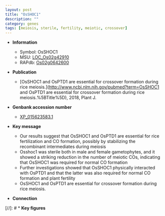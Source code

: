 ```yaml
---
layout: post
title: "OsSHOC1"
description: ""
category: genes
tags: [meiosis, sterile, fertility, meiotic, crossover]
---
```


* **Information**  
    + Symbol: OsSHOC1  
    + MSU: [LOC_Os02g42910](http://rice.uga.edu/cgi-bin/ORF_infopage.cgi?orf=LOC_Os02g42910)  
    + RAPdb: [Os02g0642600](https://rapdb.dna.affrc.go.jp/locus/?name=Os02g0642600)  

* **Publication**  
    + [OsSHOC1 and OsPTD1 are essential for crossover formation during rice meiosis.](http://www.ncbi.nlm.nih.gov/pubmed?term=OsSHOC1 and OsPTD1 are essential for crossover formation during rice meiosis.%5BTitle%5D), 2018, Plant J.

* **Genbank accession number**  
    + [XP_015623583.1](http://www.ncbi.nlm.nih.gov/nuccore/XP_015623583.1)

* **Key message**  
    + Our results suggest that OsSHOC1 and OsPTD1 are essential for rice fertilization and CO formation, possibly by stabilizing the recombinant intermediates during meiosis
    + Osshoc1 was sterile both in male and female gametophytes, and it showed a striking reduction in the number of meiotic COs, indicating that OsSHOC1 was required for normal CO formation
    + Further investigations showed that OsSHOC1 physically interacted with OsPTD1 and that the latter was also required for normal CO formation and plant fertility
    + OsSHOC1 and OsPTD1 are essential for crossover formation during rice meiosis.

* **Connection**  

[//]: # * **Key figures**  


